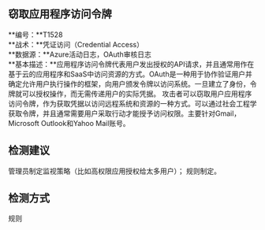 ## 窃取应用程序访问令牌  
**编号：**T1528  
**战术：**凭证访问（Credential Access）  
**数据源：**Azure活动日志，OAuth审核日志  
**基本描述：**应用程序访问令牌代表用户发出授权的API请求，并且通常用作在基于云的应用程序和SaaS中访问资源的方式。OAuth是一种用于协作验证用户并确定允许用户执行操作的框架，向用户颁发令牌以访问系统。一旦建立了身份，令牌就可以授权操作，而无需传递用户的实际凭据。
攻击者可以窃取用户应用程序访问令牌，作为获取凭据以访问远程系统和资源的一种方式。可以通过社会工程学获取令牌，并且通常需要用户采取行动才能授予访问权限。主要针对Gmail，Microsoft Outlook和Yahoo Mail账号。  
## 检测建议  
管理员制定监视策略（比如高权限应用授权给太多用户）；
规则制定。  
## 检测方式  
规则